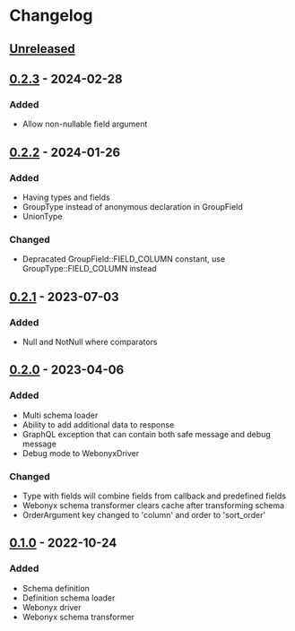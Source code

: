 # Changelog

## [Unreleased]

## [0.2.3] - 2024-02-28
### Added
- Allow non-nullable field argument

## [0.2.2] - 2024-01-26
### Added
- Having types and fields
- GroupType instead of anonymous declaration in GroupField
- UnionType

### Changed
- Depracated GroupField::FIELD_COLUMN constant, use GroupType::FIELD_COLUMN instead

## [0.2.1] - 2023-07-03
### Added
- Null and NotNull where comparators

## [0.2.0] - 2023-04-06
### Added
- Multi schema loader
- Ability to add additional data to response
- GraphQL exception that can contain both safe message and debug message
- Debug mode to WebonyxDriver

### Changed
- Type with fields will combine fields from callback and predefined fields
- Webonyx schema transformer clears cache after transforming schema 
- OrderArgument key changed to 'column' and order to 'sort_order'

## [0.1.0] - 2022-10-24
### Added
- Schema definition
- Definition schema loader
- Webonyx driver
- Webonyx schema transformer

[Unreleased]: https://github.com/efabrica-team/graphql/compare/0.2.3...main
[0.2.3]: https://github.com/efabrica-team/graphql/compare/0.2.2...0.2.3
[0.2.2]: https://github.com/efabrica-team/graphql/compare/0.2.1...0.2.2
[0.2.1]: https://github.com/efabrica-team/graphql/compare/0.2.0...0.2.1
[0.2.0]: https://github.com/efabrica-team/graphql/compare/0.1.0...0.2.0
[0.1.0]: https://github.com/efabrica-team/graphql/compare/0.0.0...0.1.0
